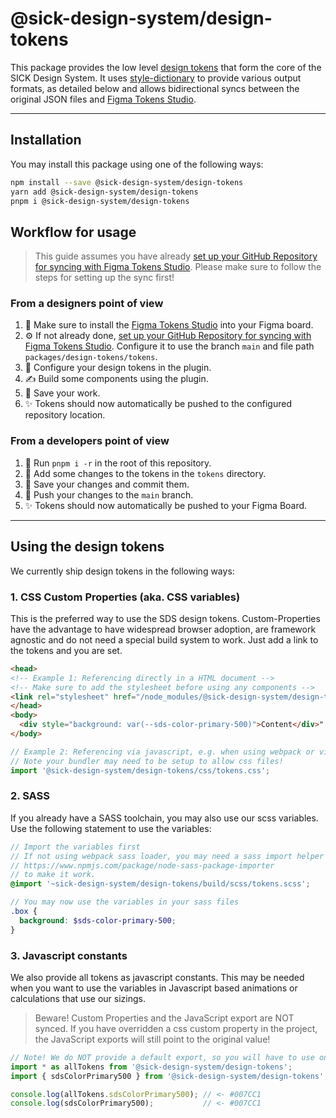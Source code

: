 # @sick-design-system/design-tokens

This package provides the low level [design tokens](https://www.invisionapp.com/inside-design/design-tokens/) that form the core of the SICK Design System. It uses [style-dictionary](https://amzn.github.io/style-dictionary) to provide various output formats, as detailed below and allows bidirectional syncs between the original JSON files and [Figma Tokens Studio](https://tokens.studio/).

---

## Installation

You may install this package using one of the following ways:

```bash
npm install --save @sick-design-system/design-tokens
yarn add @sick-design-system/design-tokens
pnpm i @sick-design-system/design-tokens
```

## Workflow for usage

> This guide assumes you have already [set up your GitHub Repository for syncing with Figma Tokens Studio](https://docs.tokens.studio/sync/github). Please make sure to follow the steps for setting up the sync first!

### From a designers point of view

1. 🌟 Make sure to install the [Figma Tokens Studio](https://tokens.studio/) into your Figma board.
2. ⚙️ If not already done, [set up your GitHub Repository for syncing with Figma Tokens Studio](https://docs.tokens.studio/sync/github). Configure it to use the branch `main` and file path `packages/design-tokens/tokens`.  
2. 🎨 Configure your design tokens in the plugin.
3. ✍️ Build some components using the plugin.
4. 💾 Save your work.
5. ✨ Tokens should now automatically be pushed to the configured repository location.

### From a developers point of view

1. 🌟 Run `pnpm i -r` in the root of this repository.
2. 🎨 Add some changes to the tokens in the `tokens` directory.
3. 💾 Save your changes and commit them.
4. 🚀 Push your changes to the `main` branch.
5. ✨ Tokens should now automatically be pushed to your Figma Board.

---

## Using the design tokens

We currently ship design tokens in the following ways:

### 1. CSS Custom Properties (aka. CSS variables)

This is the preferred way to use the SDS design tokens. Custom-Properties have the advantage to have widespread browser adoption, are framework agnostic and do not need a special build system to work. Just add a link to the tokens and you are set.

```html
<head>
<!-- Example 1: Referencing directly in a HTML document -->
<!-- Make sure to add the stylesheet before using any components -->
<link rel="stylesheet" href="/node_modules/@sick-design-system/design-tokens/build/css/tokens.css" />
</head>
<body>
  <div style="background: var(--sds-color-primary-500)">Content</div>"
</body>
```

```javascript
// Example 2: Referencing via javascript, e.g. when using webpack or vite
// Note your bundler may need to be setup to allow css files!
import '@sick-design-system/design-tokens/css/tokens.css';
```

### 2. SASS

If you already have a SASS toolchain, you may also use our scss variables. Use the following statement to use the variables:

```scss
// Import the variables first
// If not using webpack sass loader, you may need a sass import helper like
// https://www.npmjs.com/package/node-sass-package-importer
// to make it work.
@import '~sick-design-system/design-tokens/build/scss/tokens.scss';

// You may now use the variables in your sass files
.box {
  background: $sds-color-primary-500;
}
```

### 3. Javascript constants

We also provide all tokens as javascript constants. This may be needed when you want to use the variables in Javascript based animations or calculations that use our sizings.

> Beware! Custom Properties and the JavaScript export are NOT synced.
> If you have overridden a css custom property in the project, the JavaScript exports will still point to the original value!

```javascript
// Note! We do NOT provide a default export, so you will have to use one of the syntaxes below to import a token.
import * as allTokens from '@sick-design-system/design-tokens';
import { sdsColorPrimary500 } from '@sick-design-system/design-tokens';

console.log(allTokens.sdsColorPrimary500); // <- #007CC1
console.log(sdsColorPrimary500);           // <- #007CC1
```

